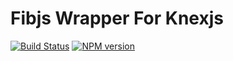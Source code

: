 # Fibjs Wrapper For Knexjs

[![Build Status](https://travis-ci.org/richardo2016/fib-knex.svg)](https://travis-ci.org/richardo2016/fib-knex)
[![NPM version](https://img.shields.io/npm/v/fib-knex.svg)](https://www.npmjs.org/package/fib-knex)
